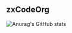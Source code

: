 ## zxCodeOrg

![Anurag's GitHub stats](https://github-readme-stats.vercel.app/api?username=zxCodeOrg&show_icons=true&theme=tokyonight)
